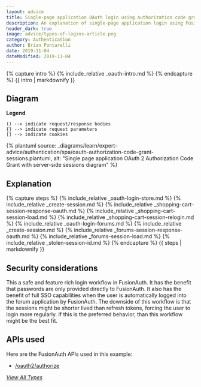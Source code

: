 ```yaml
---
layout: advice
title: Single-page application OAuth login using authorization code grant with sessions
description: An explanation of single-page application login using FusionAuth OAuth interface with the authorization code grant with server-side sessions
header_dark: true
image: advice/types-of-logins-article.png
category: Authentication
author: Brian Pontarelli
date: 2019-11-04
dateModified: 2019-11-04
---
```


{% capture intro %}
{% include_relative _oauth-intro.md %}
{% endcapture %}
{{ intro | markdownify }}

## Diagram

**Legend**

```text
() --> indicate request/response bodies
{} --> indicate request parameters
[] --> indicate cookies
```

{% plantuml source: _diagrams/learn/expert-advice/authentication/spa/oauth-authorization-code-grant-sessions.plantuml, alt: "Single page application OAuth 2 Authorization Code Grant with server-side sessions diagram" %}

## Explanation

{% capture steps %}
{% include_relative _oauth-login-store.md %}
{% include_relative _create-session.md %}
{% include_relative _shopping-cart-session-response-oauth.md %}
{% include_relative _shopping-cart-session-load.md %}
{% include_relative _shopping-cart-session-relogin.md %}
{% include_relative _oauth-login-forums.md %}
{% include_relative _create-session.md %}
{% include_relative _forums-session-response-oauth.md %}
{% include_relative _forums-session-load.md %}
{% include_relative _stolen-session-id.md %}
{% endcapture %}
{{ steps | markdownify }}

## Security considerations

This a safe and feature rich login workflow in FusionAuth. It has the benefit that passwords are only provided directly to FusionAuth. It also has the benefit of full SSO capabilities when the user is automatically logged into the forum application by FusionAuth. The downside of this workflow is that the sessions might be shorter lived than refresh tokens, forcing the user to login more regularly. If this is the preferred behavior, than this workflow might be the best fit.  

## APIs used

Here are the FusionAuth APIs used in this example:

* [/oauth2/authorize](/docs/v1/tech/oauth/endpoints#authorize)

[_View All Types_](/learn/expert-advice/authentication/login-authentication-workflows)
